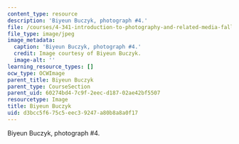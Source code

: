 ```yaml
---
content_type: resource
description: 'Biyeun Buczyk, photograph #4.'
file: /courses/4-341-introduction-to-photography-and-related-media-fall-2007/d3bcc5f675c5eec39247a80b8a8a0f17_buczyk4.jpg
file_type: image/jpeg
image_metadata:
  caption: 'Biyeun Buczyk, photograph #4.'
  credit: Image courtesy of Biyeun Buczyk.
  image-alt: ''
learning_resource_types: []
ocw_type: OCWImage
parent_title: Biyeun Buczyk
parent_type: CourseSection
parent_uid: 60274bd4-7c9f-2eec-d187-02ae42bf5507
resourcetype: Image
title: Biyeun Buczyk
uid: d3bcc5f6-75c5-eec3-9247-a80b8a8a0f17
---
```

Biyeun Buczyk, photograph #4.

